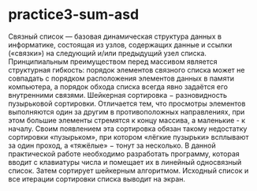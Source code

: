 # practice3-sum-asd
Связный список — базовая динамическая структура данных в информатике,
состоящая из узлов, содержащих данные и ссылки («связки») на следующий
и/или предыдущий узел списка. Принципиальным преимуществом
перед массивом является структурная гибкость: порядок элементов связного
списка может не совпадать с порядком расположения элементов данных в
памяти компьютера, а порядок обхода списка всегда явно задаётся его
внутренними связями.
Шейкерная сортировка − разновидность пузырьковой сортировки. Отличается
тем, что просмотры элементов выполняются один за другим в противоположных
направлениях, при этом большие элементы стремятся к концу массива, а
маленькие - к началу.
Своим появлением эта сортировка обязан такому недостатку сортировки
«пузырьком», при котором «лёгкие пузырьки» всплывают за один проход, а
«тяжёлые» − тонут за несколько.
В данной практической работе необходимо разработать программу, которая
вводит с клавиатуры числа и помещает их в линейный односвязный список.
Затем сортирует шейкерным алгоритмом. Исходный список и все итерации
сортировки списка выводит на экран.
